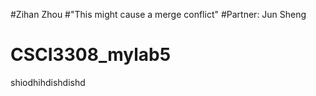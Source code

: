 #Zihan Zhou
#"This might cause a merge conflict"
#Partner: Jun Sheng
# CSCI3308_mylab5
shiodhihdishdishd